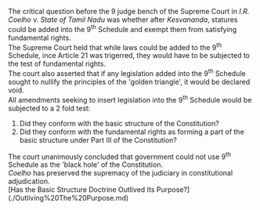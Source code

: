 The critical question before the 9 judge bench of the Supreme Court in <i>I.R. Coelho v. State of Tamil Nadu</i> was whether after <i>Kesvananda</i>, statures could be added into the 9<sup>th</sup> Schedule and exempt them from satisfying fundamental rights.<br>
The Supreme Court held that while laws could be added to the 9<sup>th</sup> Schedule, ince Article 21 was trigerred, they would have to be subjected to the test of fundamental rights.<br>
The court also asserted that if any legislation added into the 9<sup>th</sup> Schedule sought to nullify the principles of the 'golden triangle', it would be declared void.<br>
All amendments seeking to insert legislation into the 9<sup>th</sup> Schedule would be subjected to a 2 fold test:

<ol>
<li>Did they conform with the basic structure of the Constitution?</li>
<li>Did they conform with the fundamental rights as forming a part of the basic structure under Part III of the Constitution? </li>
</ol>
The court unanimously concluded that government could not use 9<sup>th</sup> Schedule as the 'black hole' of the Constitution.<br>
<i>Coelho</i> has preserved the supremacy of the judiciary in constitutional adjudication.<br>
[Has the Basic Structure Doctrine Outlived Its Purpose?](./Outliving%20The%20Purpose.md)
